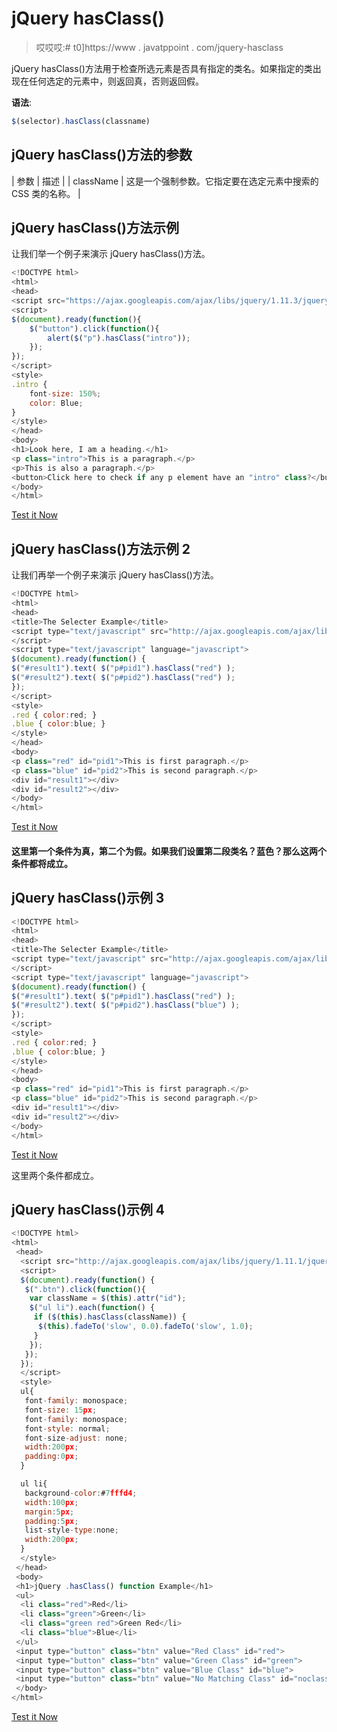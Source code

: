 # jQuery hasClass()

> 哎哎哎:# t0]https://www . javatppoint . com/jquery-hasclass

jQuery hasClass()方法用于检查所选元素是否具有指定的类名。如果指定的类出现在任何选定的元素中，则返回真，否则返回假。

**语法**:

```js
$(selector).hasClass(classname) 

```

## jQuery hasClass()方法的参数

| 参数 | 描述 |
| className | 这是一个强制参数。它指定要在选定元素中搜索的 CSS 类的名称。 |

## jQuery hasClass()方法示例

让我们举一个例子来演示 jQuery hasClass()方法。

```js
<!DOCTYPE html>
<html>
<head>
<script src="https://ajax.googleapis.com/ajax/libs/jquery/1.11.3/jquery.min.js"></script>
<script>
$(document).ready(function(){
    $("button").click(function(){
        alert($("p").hasClass("intro"));
    });
});
</script>
<style>
.intro {
    font-size: 150%;
    color: Blue;
}
</style>
</head>
<body>
<h1>Look here, I am a heading.</h1>
<p class="intro">This is a paragraph.</p>
<p>This is also a paragraph.</p>
<button>Click here to check if any p element have an "intro" class?</button>
</body>
</html>

```

[Test it Now](https://www.javatpoint.com/oprweb/test.jsp?filename=jqueryhasclass1)

## jQuery hasClass()方法示例 2

让我们再举一个例子来演示 jQuery hasClass()方法。

```js
<!DOCTYPE html>
<html>
<head>
<title>The Selecter Example</title>
<script type="text/javascript" src="http://ajax.googleapis.com/ajax/libs/jquery/2.1.3/jquery.min.js">
</script>
<script type="text/javascript" language="javascript">
$(document).ready(function() {
$("#result1").text( $("p#pid1").hasClass("red") );
$("#result2").text( $("p#pid2").hasClass("red") );
});
</script>
<style>
.red { color:red; }
.blue { color:blue; }
</style>
</head>
<body>
<p class="red" id="pid1">This is first paragraph.</p>
<p class="blue" id="pid2">This is second paragraph.</p>
<div id="result1"></div>
<div id="result2"></div>
</body>
</html>

```

[Test it Now](https://www.javatpoint.com/oprweb/test.jsp?filename=jqueryhasclass2)

#### 这里第一个条件为真，第二个为假。如果我们设置第二段类名？蓝色？那么这两个条件都将成立。

## jQuery hasClass()示例 3

```js
<!DOCTYPE html>
<html>
<head>
<title>The Selecter Example</title>
<script type="text/javascript" src="http://ajax.googleapis.com/ajax/libs/jquery/2.1.3/jquery.min.js">
</script>
<script type="text/javascript" language="javascript">
$(document).ready(function() {
$("#result1").text( $("p#pid1").hasClass("red") );
$("#result2").text( $("p#pid2").hasClass("blue") );
});
</script>
<style>
.red { color:red; }
.blue { color:blue; }
</style>
</head>
<body>
<p class="red" id="pid1">This is first paragraph.</p>
<p class="blue" id="pid2">This is second paragraph.</p>
<div id="result1"></div>
<div id="result2"></div>
</body>
</html>

```

[Test it Now](https://www.javatpoint.com/oprweb/test.jsp?filename=jqueryhasClass3)

这里两个条件都成立。

## jQuery hasClass()示例 4

```js
<!DOCTYPE html>
<html>
 <head> 
  <script src="http://ajax.googleapis.com/ajax/libs/jquery/1.11.1/jquery.min.js"></script>
  <script>
  $(document).ready(function() {   
   $(".btn").click(function(){ 
    var className = $(this).attr("id");
    $("ul li").each(function() {     
     if ($(this).hasClass(className)) {
      $(this).fadeTo('slow', 0.0).fadeTo('slow', 1.0);      
     }
    });    
   }); 
  });
  </script>   
  <style>
  ul{
   font-family: monospace;
   font-size: 15px;
   font-family: monospace; 
   font-style: normal;
   font-size-adjust: none;
   width:200px;   
   padding:0px; 
  }

  ul li{
   background-color:#7fffd4;
   width:100px;
   margin:5px;
   padding:5px;
   list-style-type:none;
   width:200px;
  }
  </style>
 </head>
 <body>
 <h1>jQuery .hasClass() function Example</h1>   
 <ul>
  <li class="red">Red</li>  
  <li class="green">Green</li>     
  <li class="green red">Green Red</li>
  <li class="blue">Blue</li>
 </ul> 
 <input type="button" class="btn" value="Red Class" id="red">
 <input type="button" class="btn" value="Green Class" id="green">
 <input type="button" class="btn" value="Blue Class" id="blue">
 <input type="button" class="btn" value="No Matching Class" id="noclass"> 
 </body>
</html>

```

[Test it Now](https://www.javatpoint.com/oprweb/test.jsp?filename=jqueryhasClass4)